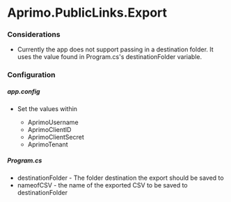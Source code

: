 # Aprimo.PublicLinks.Export

### Considerations
- Currently the app does not support passing in a destination folder. It uses the value found in Program.cs's destinationFolder variable.


### Configuration

##### app.config
- Set the values within <appsettings>
   - AprimoUsername
   - AprimoClientID
   - AprimoClientSecret
   - AprimoTenant
   
##### Program.cs
- destinationFolder - The folder destination the export should be saved to
- nameofCSV - the name of the exported CSV to be saved to destinationFolder
